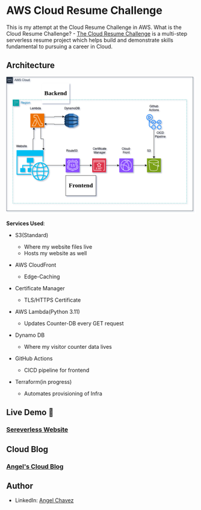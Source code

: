 # AWS Cloud Resume Challenge

This is my attempt at the Cloud Resume Challenge in AWS.
What is the Cloud Resume Challenge? - [The Cloud Resume Challenge](https://cloudresumechallenge.dev/) is a multi-step serverless resume project which helps build and demonstrate skills fundamental to pursuing a career in Cloud.

## Architecture

![Architecture Diagram](/img/Architecture-Of-Infra.png)

**Services Used**:

- S3(Standard)

    - Where my website files live
    - Hosts my website as well

- AWS CloudFront

    - Edge-Caching

- Certificate Manager

    - TLS/HTTPS Certificate

- AWS Lambda(Python 3.11)

    - Updates Counter-DB every GET request

- Dynamo DB

    - Where my visitor counter data lives

- GitHub Actions

    - CICD pipeline for frontend

- Terraform(in progress)

    - Automates provisioning of Infra

## Live Demo 🔗
### [Sereverless Website](https://awsresume.it-anc.cloud/)

## Cloud Blog
### [Angel's Cloud Blog](https://blog.it-anc.cloud)
 
## Author
- LinkedIn: [Angel Chavez](www.linkedin.com/in/angel-chavez-itanc)
